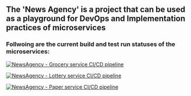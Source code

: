 ## The 'News Agency' is a project that can be used as a playground for DevOps and Implementation practices of microservices   

### Follwoing are the current build and test run statuses of the microservices:

[![NewsAgency - Grocery service CI/CD pipeline](https://github.com/senal/newsagency/actions/workflows/grocery-service-cicd.yaml/badge.svg)](https://github.com/senal/newsagency/actions/workflows/grocery-service-cicd.yaml)

[![NewsAgency - Lottery service CI/CD pipeline](https://github.com/senal/newsagency/actions/workflows/lottery-service-cicd.yaml/badge.svg)](https://github.com/senal/newsagency/actions/workflows/lottery-service-cicd.yaml)

[![NewsAgency - Paper service CI/CD pipeline](https://github.com/senal/newsagency/actions/workflows/paper-service-cicd.yaml/badge.svg)](https://github.com/senal/newsagency/actions/workflows/paper-service-cicd.yaml)
